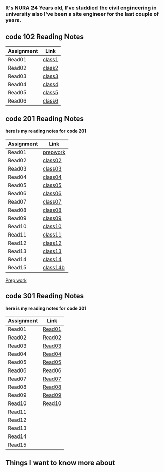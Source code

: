 
### It's NURA 24 Years old, I've studdied the civil engineering in university also I've been a site engineer for the last couple of years.

## **code 102 Reading Notes**

|Assignment   | Link                |
|------------ | -------------       |
|Read01       | [class1](read01.md) |
|Read02       | [class2](read02.md) |
|Read03       | [class3](read03.md) |
|Read04       | [class4](read04.md) |
|Read05       | [class5](read05.md) |
|Read06       | [class6](read06.md) |

## **code 201 Reading Notes**

**here is my reading notes for code 201**

|Assignment   | Link                     |
|------------ | -------------            |
|Read01       |  [prepwork](prepwork.md) |
|Read02       |  [class02](class02.md)   |
|Read03       |  [class03](class03.md)   |
|Read04       |  [class04](class04.md)   |
|Read05       |  [class05](class05.md)   |
|Read06       |  [class06](class06.md)   |
|Read07       |  [class07](class07.md)   |
|Read08       |  [class08](class08.md)   |
|Read09       |  [class09](class09.md)   |  
|Read10       |  [class10](class10.md)   |
|Read11       |  [class11](class11.md)   |
|Read12       |  [class12](class12.md)   |
|Read13       |  [class13](class13.md)   |
|Read14       |  [class14](class14.md)   |
|Read15       |  [class14b](class14b.md) |

[Prep work](prepwork.md)

## **code 301 Reading Notes**

**here is my reading notes for code 301**

|Assignment   | Link                             |
|------------ | ---------                        |
|Read01       | [Read01](301coarse1.md)          |
|Read02       | [Read02](301coarse2.md)          |
|Read03       | [Read03](301coarse3.md)          |
|Read04       | [Read04](301coarse4.md)          |
|Read05       | [Read05](301coarse5.md)          |
|Read06       | [Read06](301coarse6.md)          |
|Read07       | [Read07](301coarse7.md)          |
|Read08       | [Read08](301coarse8.md)          |
|Read09       | [Read09](301coarse9.md)          |  
|Read10       | [Read10](301coarse10.md)         |
|Read11       |           |
|Read12       |           |
|Read13       |           |
|Read14       |           |
|Read15       |           | 


## Things I want to know more about